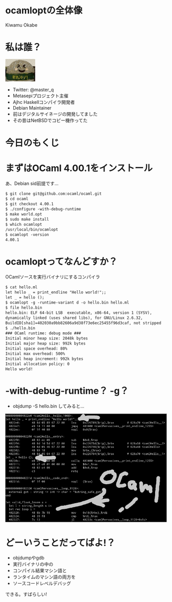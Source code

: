# ocamloptの全体像

Kiwamu Okabe

# 私は誰？
![background](img/enjoy.png)

* Twitter: @master_q
* Metasepiプロジェクト主催
* Ajhc Haskellコンパイラ開発者
* Debian Maintainer
* 前はデジタルサイネージの開発してました
* その昔はNetBSDでコピー機作ってた

# 今日のもくじ

# まずはOCaml 4.00.1をインストール

あ、Debian sid前提です...

~~~
$ git clone git@github.com:ocaml/ocaml.git
$ cd ocaml
$ git checkout 4.00.1
$ ./configure -with-debug-runtime
$ make world.opt
$ sudo make install
$ which ocamlopt
/usr/local/bin/ocamlopt
$ ocamlopt -version
4.00.1
~~~

# ocamloptってなんどすか？

OCamlソースを実行バイナリにするコンパイラ

~~~
$ cat hello.ml
let hello _ = print_endline "Hello world!";;
let _ = hello ();
$ ocamlopt -g -runtime-variant d -o hello.bin hello.ml
$ file hello.bin
hello.bin: ELF 64-bit LSB  executable, x86-64, version 1 (SYSV), dynamically linked (uses shared libs), for GNU/Linux 2.6.32, BuildID[sha1]=402030a9bb82606a9d38f73e6ec25455f96d3caf, not stripped
$ ./hello.bin
### OCaml runtime: debug mode ###
Initial minor heap size: 2048k bytes
Initial major heap size: 992k bytes
Initial space overhead: 80%
Initial max overhead: 500%
Initial heap increment: 992k bytes
Initial allocation policy: 0
Hello world!
~~~

# -with-debug-runtime？ -g？

* objdump -S hello.bin してみると...

![inline](img/objdump.png)

# どーいうことだってばよ!？

* objdumpやgdb
* 実行バイナリの中の
* コンパイル結果マシン語と
* ランタイムのマシン語の両方を
* ソースコードレベルデバッグ

できる。すばらしい!

# 